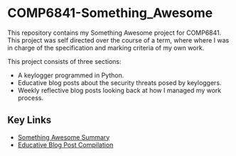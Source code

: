 # COMP6841-Something_Awesome

This repository contains my Something Awesome project for COMP6841. This project was self directed over the course of a term, where
where I was in charge of the specification and marking criteria of my own work.

This project consists of three sections:
 - A keylogger programmed in Python.
 - Educative blog posts about the security threats posed by keyloggers.
 - Weekly reflective blog posts looking back at how I managed my work process.

## Key Links
- [Something Awesome Summary](https://www.openlearning.com/u/jonolin/blog/SomethingAwesomeSummary/)
- [Educative Blog Post Compilation](https://future-dog-e98.notion.site/COMP6841-Something-Awesome-Let-s-learn-about-keyloggers-b4d63a64d0f24a4aa8503d7a1eda459b)
